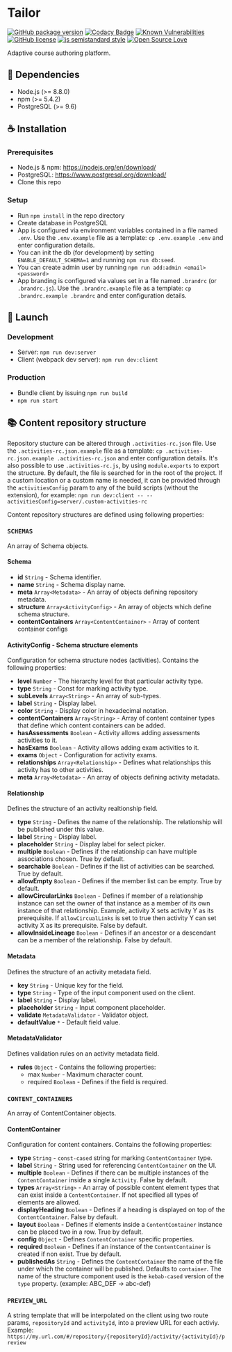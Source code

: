 # Tailor

[![GitHub package version](https://badgen.net/github/release/ExtensionEngine/tailor)](https://github.com/ExtensionEngine/tailor/releases)
[![Codacy Badge](https://api.codacy.com/project/badge/Grade/d6d198f9c56b4ca799b4624c5bb3e16c?branch=develop)](https://www.codacy.com/app/underscope/tailor?utm_source=github.com&amp;utm_medium=referral&amp;utm_content=ExtensionEngine/tailor&amp;utm_campaign=Badge_Grade)
[![Known Vulnerabilities](https://snyk.io/test/github/ExtensionEngine/tailor/develop/badge.svg)](https://snyk.io/test/github/ExtensionEngine/tailor)
[![GitHub license](https://badgen.net/github/license/ExtensionEngine/tailor)](https://github.com/ExtensionEngine/tailor/blob/develop/LICENSE)
[![js semistandard style](https://badgen.net/badge/code%20style/semistandard/pink)](https://github.com/Flet/semistandard)
[![Open Source Love](https://badgen.net/badge/Open%20Source/%E2%9D%A4/3eaf8e)](https://github.com/ellerbrock/open-source-badge/)

Adaptive course authoring platform.


## :blue_book: Dependencies
* Node.js (>= 8.8.0)
* npm (>= 5.4.2)
* PostgreSQL (>= 9.6)

## :coffee: Installation

### Prerequisites
* Node.js & npm: https://nodejs.org/en/download/
* PostgreSQL: https://www.postgresql.org/download/
* Clone this repo

### Setup
* Run `npm install` in the repo directory
* Create database in PostgreSQL
* App is configured via environment variables contained in a file named `.env`.
Use the `.env.example` file as a template: `cp .env.example .env` and enter
configuration details.
* You can init the db (for development) by setting `ENABLE_DEFAULT_SCHEMA=1`
and running `npm run db:seed`.
* You can create admin user by running `npm run add:admin <email> <password>`
* App branding is configured via values set in a file named `.brandrc` (or `.brandrc.js`).
Use the `.brandrc.example` file as a template: `cp .brandrc.example .brandrc` and enter configuration details.

## :rocket: Launch

### Development
* Server: `npm run dev:server`
* Client (webpack dev server): `npm run dev:client`

### Production
* Bundle client by issuing `npm run build`
* `npm run start`

## :books: Content repository structure
Repository stucture can be altered through `.activities-rc.json` file. Use the `.activities-rc.json.example` file as a template: `cp .activities-rc.json.example .activities-rc.json` and enter configuration details. It's also possible to use `.activities-rc.js`, by using `module.exports` to export the structure.
By default, the file is searched for in the root of the project. If a custom location or a custom name is needed, it can be provided through the `activitiesConfig` param to any of the build scripts (without the extension), for example:
`npm run dev:client -- --activitiesConfig=server/.custom-activities-rc`

Content repository structures are defined using following properties:

### `SCHEMAS`
An array of Schema objects.

#### Schema
* **id** `String` - Schema identifier.
* **name** `String` - Schema display name.
* **meta** `Array<Metadata>` - An array of objects defining repository metadata.
* **structure** `Array<ActivityConfig>` - An array of objects which define schema structure.
* **contentContainers** `Array<ContentContainer>` - Array of content container configs

#### ActivityConfig - Schema structure elements
Configuration for schema structure nodes (activities). Contains the following properties:
* **level** `Number` - The hierarchy level for that particular activity type.
* **type** `String` - Const for marking activity type.
* **subLevels** `Array<String>` - An array of sub-types.
* **label** `String` - Display label.
* **color** `String` - Display color in hexadecimal notation.
* **contentContainers** `Array<String>` - Array of content container types that define which content containers can be added.
* **hasAssessments** `Boolean` - Activity allows adding assessments activities to it.
* **hasExams** `Boolean` - Activity allows adding exam activities to it.
* **exams** `Object` - Configuration for activity exams.
* **relationships** `Array<Relationship>` - Defines what relationships this activity has to other activities.
* **meta** `Array<Metadata>` - An array of objects defining activity metadata.

#### Relationship
Defines the structure of an activity realtionship field.
* **type** `String` - Defines the name of the relationship. The relationship will be published under this value.
* **label** `String` - Display label.
* **placeholder** `String` - Display label for select picker.
* **multiple** `Boolean` - Defines if the relationship can have multiple associations chosen. True by default.
* **searchable** `Boolean` - Defines if the list of activities can be searched. True by default.
* **allowEmpty** `Boolean` - Defines if the member list can be empty. True by default.
* **allowCircularLinks** `Boolean` - Defines if member of a relationship instance can set the owner of that instance 
as a member of its own instance of that relationship. Example, activity X sets activity Y as its prerequisite. 
If `allowCircualLinks` is set to true then activity Y can set activity X as its prerequisite. False by default.
* **allowInsideLineage** `Boolean` - Defines if an ancestor or a descendant can be a member of the relationship.
False by default.

#### Metadata
Defines the structure of an activity metadata field.
* **key** `String` - Unique key for the field.
* **type** `String` - Type of the input component used on the client.
* **label** `String` - Display label.
* **placeholder** `String` - Input component placeholder.
* **validate** `MetadataValidator` - Validator object.
* **defaultValue** `*` - Default field value.

#### MetadataValidator
Defines validation rules on an activity metadata field.
* **rules** `Object` - Contains the following properties:
  * max `Number` - Maximum character count.
  * required `Boolean` - Defines if the field is required.

### `CONTENT_CONTAINERS`
An array of ContentContainer objects.

#### ContentContainer
Configuration for content containers. Contains the following properties:
* **type** `String` - `const-cased` string for marking `ContentContainer` type.
* **label** `String` - String used for referencing `ContentContainer` on the UI.
* **multiple** `Boolean` - Defines if there can be multiple instances of the `ContentContainer` inside a single `Activity`. False by default.
* **types** `Array<String>` - An array of possible content element types that can exist inside a `ContentContainer`. If not specified all types of elements are allowed.
* **displayHeading** `Boolean` - Defines if a heading is displayed on top of the `ContentContainer`. False by default.
* **layout** `Boolean` - Defines if elements inside a `ContentContainer` instance can be placed two in a row. True by default.
* **config** `Object` - Defines `ContentContainer` specific properties.
* **required** `Boolean` - Defines if an instance of the `ContentContainer` is created if non exist. True by default.
* **publishedAs** `String` - Defines the `ContentContainer` the name of the file under which the container will be published. Defaults to `container`.
The name of the structure component used is the `kebab-cased` version of the `type` property. (example: ABC_DEF -> abc-def)

### `PREVIEW_URL`
A string template that will be interpolated on the client using two route params, `repositoryId` and `activityId`, into a preview URL for each activiy. Example:
`https://my.url.com/#/repository/{repositoryId}/activity/{activityId}/preview`
